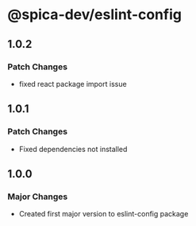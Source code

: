 # @spica-dev/eslint-config

## 1.0.2

### Patch Changes

- fixed react package import issue

## 1.0.1

### Patch Changes

- Fixed dependencies not installed

## 1.0.0

### Major Changes

- Created first major version to eslint-config package
